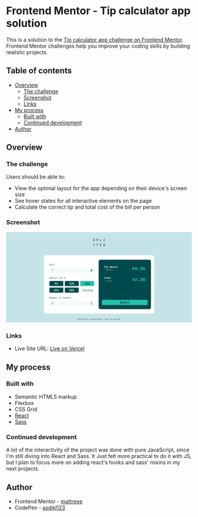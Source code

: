 # Frontend Mentor - Tip calculator app solution

This is a solution to the [Tip calculator app challenge on Frontend Mentor](https://www.frontendmentor.io/challenges/tip-calculator-app-ugJNGbJUX). Frontend Mentor challenges help you improve your coding skills by building realistic projects.

## Table of contents

- [Overview](#overview)
  - [The challenge](#the-challenge)
  - [Screenshot](#screenshot)
  - [Links](#links)
- [My process](#my-process)
  - [Built with](#built-with)
  - [Continued development](#continued-development)
- [Author](#author)

## Overview

### The challenge

Users should be able to:

- View the optimal layout for the app depending on their device's screen size
- See hover states for all interactive elements on the page
- Calculate the correct tip and total cost of the bill per person

### Screenshot

![Result](./result.png)

### Links

- Live Site URL: [Live on Vercel](https://tip-calculator-app-frontend-mentor-iota.vercel.app/)

## My process

### Built with

- Semantic HTML5 markup
- Flexbox
- CSS Grid
- [React](https://reactjs.org/)
- [Sass](https://sass-lang.com/)

### Continued development

A lot of the interactivity of the project was done with pure JavaScript, since I'm still diving into React and Sass. It Just felt more practical to do it with JS, but I plan to focus more on adding react's hooks and sass' mixins in my next projects.

## Author

- Frontend Mentor - [mattreee](https://www.frontendmentor.io/profile/mattreee)
- CodePen - [asdjkl123](https://codepen.io/asdjkl123)
